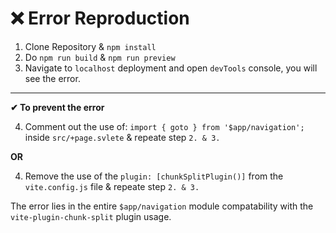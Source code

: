 
# ❌ Error Reproduction

1. Clone Repository & `npm install`
2. Do `npm run build` & `npm run preview`
3. Navigate to `localhost` deployment and open `devTools` console, you will see the error.

---

**✔ To prevent the error**

4. Comment out the use of: `import { goto } from '$app/navigation';` inside `src/+page.svlete` & repeate step `2. & 3.`

**OR**

4. Remove the use of the `plugin: [chunkSplitPlugin()]` from the `vite.config.js` file & repeate step `2. & 3.`

The error lies in the entire `$app/navigation` module compatability with the `vite-plugin-chunk-split` plugin usage.
